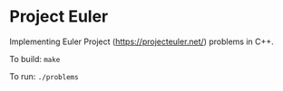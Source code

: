 # Project Euler
Implementing Euler Project (https://projecteuler.net/) problems in C++.

To build: `make`

To run: `./problems`
